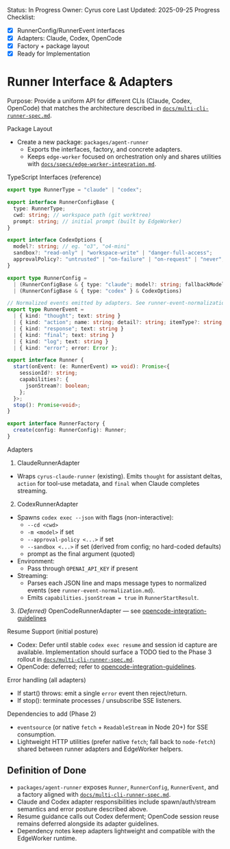 Status: In Progress
Owner: Cyrus core
Last Updated: 2025-09-25
Progress Checklist:
- [x] RunnerConfig/RunnerEvent interfaces
- [x] Adapters: Claude, Codex, OpenCode
- [x] Factory + package layout
- [x] Ready for Implementation

# Runner Interface & Adapters

Purpose: Provide a uniform API for different CLIs (Claude, Codex, OpenCode) that matches the architecture described in [`docs/multi-cli-runner-spec.md`](../multi-cli-runner-spec.md).

Package Layout
- Create a new package: `packages/agent-runner`
  - Exports the interfaces, factory, and concrete adapters.
  - Keeps `edge-worker` focused on orchestration only and shares utilities with [`docs/specs/edge-worker-integration.md`](edge-worker-integration.md).

TypeScript Interfaces (reference)

```ts
export type RunnerType = "claude" | "codex";

export interface RunnerConfigBase {
  type: RunnerType;
  cwd: string; // workspace path (git worktree)
  prompt: string; // initial prompt (built by EdgeWorker)
}

export interface CodexOptions {
  model?: string; // eg. "o3", "o4-mini"
  sandbox?: "read-only" | "workspace-write" | "danger-full-access";
  approvalPolicy?: "untrusted" | "on-failure" | "on-request" | "never";
}

export type RunnerConfig =
  | (RunnerConfigBase & { type: "claude"; model?: string; fallbackModel?: string })
  | (RunnerConfigBase & { type: "codex" } & CodexOptions)

// Normalized events emitted by adapters. See runner-event-normalization.md for details.
export type RunnerEvent =
  | { kind: "thought"; text: string }
  | { kind: "action"; name: string; detail?: string; itemType?: string; icon?: string }
  | { kind: "response"; text: string }
  | { kind: "final"; text: string }
  | { kind: "log"; text: string }
  | { kind: "error"; error: Error };

export interface Runner {
  start(onEvent: (e: RunnerEvent) => void): Promise<{
    sessionId?: string;
    capabilities?: {
      jsonStream?: boolean;
    };
  }>;
  stop(): Promise<void>;
}

export interface RunnerFactory {
  create(config: RunnerConfig): Runner;
}
```

Adapters

1) ClaudeRunnerAdapter
- Wraps `cyrus-claude-runner` (existing). Emits `thought` for assistant deltas, `action` for tool-use metadata, and `final` when Claude completes streaming.

2) CodexRunnerAdapter
- Spawns `codex exec --json` with flags (non-interactive):
  - `--cd <cwd>`
  - `-m <model>` if set
  - `--approval-policy <...>` if set
  - `--sandbox <...>` if set (derived from config; no hard-coded defaults)
  - prompt as the final argument (quoted)
- Environment:
  - Pass through `OPENAI_API_KEY` if present
- Streaming:
  - Parses each JSON line and maps message types to normalized events (see `runner-event-normalization.md`).
  - Emits `capabilities.jsonStream = true` in `RunnerStartResult`.

3) *(Deferred)* OpenCodeRunnerAdapter — see [opencode-integration-guidelines](opencode-integration-guidelines.md)

Resume Support (initial posture)
- Codex: Defer until stable `codex exec resume` and session id capture are available. Implementation should surface a TODO tied to the Phase 3 rollout in [`docs/multi-cli-runner-spec.md`](../multi-cli-runner-spec.md).
- OpenCode: deferred; refer to [opencode-integration-guidelines](opencode-integration-guidelines.md).

Error handling (all adapters)
- If start() throws: emit a single `error` event then reject/return.
- If stop(): terminate processes / unsubscribe SSE listeners.

Dependencies to add (Phase 2)
- `eventsource` (or native `fetch` + `ReadableStream` in Node 20+) for SSE consumption.
- Lightweight HTTP utilities (prefer native `fetch`; fall back to `node-fetch`) shared between runner adapters and EdgeWorker helpers.

## Definition of Done

- `packages/agent-runner` exposes `Runner`, `RunnerConfig`, `RunnerEvent`, and a factory aligned with [`docs/multi-cli-runner-spec.md`](../multi-cli-runner-spec.md).
- Claude and Codex adapter responsibilities include spawn/auth/stream semantics and error posture described above.
- Resume guidance calls out Codex deferment; OpenCode session reuse remains deferred alongside its adapter guidelines.
- Dependency notes keep adapters lightweight and compatible with the EdgeWorker runtime.
